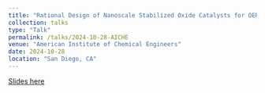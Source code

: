 ```yaml
---
title: "Rational Design of Nanoscale Stabilized Oxide Catalysts for OER with OC22"
collection: talks
type: "Talk"
permalink: /talks/2024-10-28-AICHE
venue: "American Institute of Chemical Engineers"
date: 2024-10-28
location: "San Diego, CA"
---
```


[Slides here](http://CifLord.github.io/files/talks/AICHE_San_Diego_10282024.pdf)

